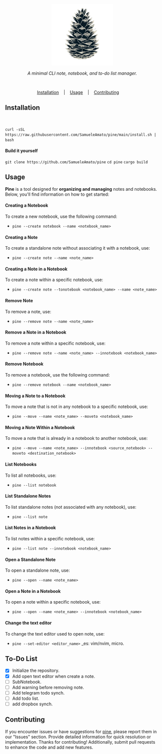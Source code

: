 <p align="center">
  <img width="200" src="images/logo.png" alt=""/>
</p>
<p align="center">
    <i>A minimal CLI note, notebook, and to-do list manager.</i><br>
</p>

<p align="center">
  <img src="https://img.shields.io/badge/release-v0.1.0-141449" alt=""/>
  <img src="https://img.shields.io/badge/written in-rust-141449" alt=""/>
  <img src="https://img.shields.io/badge/author-SamueleAmato-141449" alt=""/>
</p>

<p align="center">
  <a href="#installation">Installation</a>
  &nbsp;&nbsp;&nbsp;|&nbsp;&nbsp;&nbsp;
  <a href="#usage">Usage</a>
  &nbsp;&nbsp;&nbsp;|&nbsp;&nbsp;&nbsp;
  <a href="#usage">Contributing</a>
  &nbsp;&nbsp;&nbsp&nbsp;&nbsp;&nbsp;
</p>

## Installation

<br>

`curl -sSL https://raw.githubusercontent.com/SamueleAmato/pine/main/install.sh | bash`

#### Build it yourself
`git clone https://github.com/SamueleAmato/pine`
`cd pine`
`cargo build`
<br>

## Usage
**Pine** is a tool designed for **organizing and managing** notes and notebooks. Below, you'll find information on how to get started:

#### Creating a Notebook
To create a new notebook, use the following command:
  - ```pine --create notebook --name <notebook_name>```
#### Creating a Note
To create a standalone note without associating it with a notebook, use:
  - ```pine --create note --name <note_name>```
#### Creating a Note in a Notebook
To create a note within a specific notebook, use:
  - ```pine --create note --tonotebook <notebook_name> --name <note_name>```
#### Remove Note
To remove a note, use:
  - ```pine --remove note --name <note_name>```
#### Remove a Note in a Notebook
To remove a note within a specific notebook, use:
  - ```pine --remove note --name <note_name> --innotebook <notebook_name>```
#### Remove Notebook
To remove a notebook, use the following command:
  - ```pine --remove notebook --name <notebook_name>```
#### Moving a Note to a Notebook
To move a note that is not in any notebook to a specific notebook, use:
  - ```pine --move --name <note_name> --moveto <notebook_name>```
#### Moving a Note Within a Notebook
To move a note that is already in a notebook to another notebook, use:
- ```pine --move --name <note_name> --innotebook <source_notebook> --moveto <destination_notebook>```
#### List Notebooks
To list all notebooks, use:
  - ```pine --list notebook```
#### List Standalone Notes
To list standalone notes (not associated with any notebook), use:
  - ```pine --list note```
#### List Notes in a Notebook
To list notes within a specific notebook, use:
  - ```pine --list note --innotebook <notebook_name>```
#### Open a Standalone Note
To open a standalone note, use:
  - ```pine --open --name <note_name>```
#### Open a Note in a Notebook
To open a note within a specific notebook, use:
  - ```pine --open --name <note_name> --innotebook <notebook_name>```
#### Change the text editor
To change the text editor used to open note, use:
  -  ```pine --set-editor <editor_name>``` _es: vim/nvim, micro.
## To-Do List

- [X] Initialize the repository.
- [X] Add open text editor when create a note.
- [ ] SubNotebook.
- [ ] Add warning before removing note.
- [ ] Add telegram todo synch.
- [ ] Add todo list.
- [ ] add dropbox synch.

## Contributing      
If you encounter issues or have suggestions for [pine](https://github.com/SamueleAmato), please report them in our "Issues" section. Provide detailed information for quick resolution or implementation. Thanks for contributing! Additionally, submit pull requests to enhance the code and add new features.
